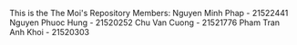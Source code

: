 This is the The Moi's Repository 
Members:
Nguyen Minh Phap - 21522441
Nguyen Phuoc Hung - 21520252
Chu Van Cuong - 21521776
Pham Tran Anh Khoi - 21520303
